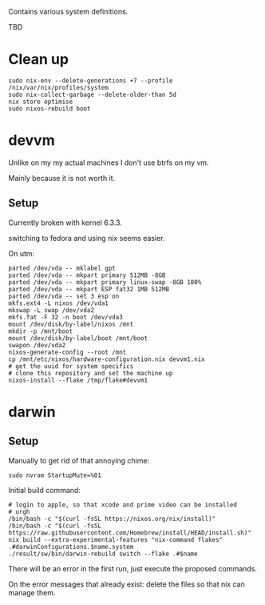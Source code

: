 Contains various system definitions.

TBD

# Clean up

```
sudo nix-env --delete-generations +7 --profile /nix/var/nix/profiles/system
sudo nix-collect-garbage --delete-older-than 5d
nix store optimise
sudo nixos-rebuild boot
```

# devvm

Unlike on my my actual machines I don't use btrfs on my vm.

Mainly because it is not worth it.

## Setup

Currently broken with kernel 6.3.3.

switching to fedora and using nix seems easier.

On utm:

```
parted /dev/vda -- mklabel gpt
parted /dev/vda -- mkpart primary 512MB -8GB
parted /dev/vda -- mkpart primary linux-swap -8GB 100%
parted /dev/vda -- mkpart ESP fat32 1MB 512MB
parted /dev/vda -- set 3 esp on
mkfs.ext4 -L nixos /dev/vda1
mkswap -L swap /dev/vda2
mkfs.fat -F 32 -n boot /dev/vda3
mount /dev/disk/by-label/nixos /mnt
mkdir -p /mnt/boot
mount /dev/disk/by-label/boot /mnt/boot
swapon /dev/vda2
nixos-generate-config --root /mnt
cp /mnt/etc/nixos/hardware-configuration.nix devvm1.nix
# get the uuid for system specifics
# clone this repository and set the machine up
nixos-install --flake /tmp/flake#devvm1
```

# darwin
## Setup 

Manually to get rid of that annoying chime:
```
sudo nvram StartupMute=%01
```

Initial build command:
```
# login to apple, so that xcode and prime video can be installed
# urgh
/bin/bash -c "$(curl -fsSL https://nixos.org/nix/install)"
/bin/bash -c "$(curl -fsSL https://raw.githubusercontent.com/Homebrew/install/HEAD/install.sh)"
nix build --extra-experimental-features "nix-command flakes" .#darwinConfigurations.$name.system
./result/sw/bin/darwin-rebuild switch --flake .#$name
```

There will be an error in the first run, just execute the proposed commands.

On the error messages that already exist: delete the files so that nix can manage them.

